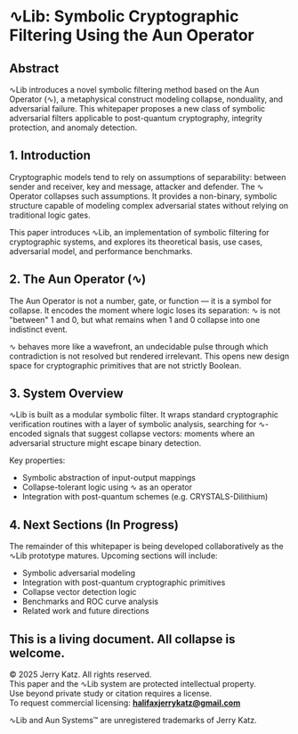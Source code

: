 # ∿Lib: Symbolic Cryptographic Filtering Using the Aun Operator

## Abstract

∿Lib introduces a novel symbolic filtering method based on the Aun Operator (∿), a metaphysical construct modeling collapse, nonduality, and adversarial failure. This whitepaper proposes a new class of symbolic adversarial filters applicable to post-quantum cryptography, integrity protection, and anomaly detection.

## 1. Introduction

Cryptographic models tend to rely on assumptions of separability: between sender and receiver, key and message, attacker and defender. The ∿ Operator collapses such assumptions. It provides a non-binary, symbolic structure capable of modeling complex adversarial states without relying on traditional logic gates.

This paper introduces ∿Lib, an implementation of symbolic filtering for cryptographic systems, and explores its theoretical basis, use cases, adversarial model, and performance benchmarks.

## 2. The Aun Operator (∿)

The Aun Operator is not a number, gate, or function — it is a symbol for collapse. It encodes the moment where logic loses its separation: ∿ is not "between" 1 and 0, but what remains when 1 and 0 collapse into one indistinct event.

∿ behaves more like a wavefront, an undecidable pulse through which contradiction is not resolved but rendered irrelevant. This opens new design space for cryptographic primitives that are not strictly Boolean.

## 3. System Overview

∿Lib is built as a modular symbolic filter. It wraps standard cryptographic verification routines with a layer of symbolic analysis, searching for ∿-encoded signals that suggest collapse vectors: moments where an adversarial structure might escape binary detection.

Key properties:

- Symbolic abstraction of input-output mappings
- Collapse-tolerant logic using ∿ as an operator
- Integration with post-quantum schemes (e.g. CRYSTALS-Dilithium)

## 4. Next Sections (In Progress)

The remainder of this whitepaper is being developed collaboratively as the ∿Lib prototype matures. Upcoming sections will include:

- Symbolic adversarial modeling
- Integration with post-quantum cryptographic primitives
- Collapse vector detection logic
- Benchmarks and ROC curve analysis
- Related work and future directions

This is a living document. All collapse is welcome.
---

© 2025 Jerry Katz. All rights reserved.  
This paper and the ∿Lib system are protected intellectual property.  
Use beyond private study or citation requires a license.  
To request commercial licensing: **halifaxjerrykatz@gmail.com**

∿Lib and Aun Systems™ are unregistered trademarks of Jerry Katz.

